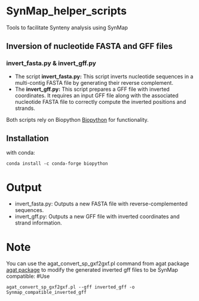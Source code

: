 # SynMap_helper_scripts
Tools to facilitate Synteny analysis using SynMap

## **Inversion of nucleotide FASTA and GFF files**

### **invert_fasta.py & invert_gff.py**

- The script **invert_fasta.py:** This script inverts nucleotide sequences in a multi-contig FASTA file by generating their reverse complement.
- The **invert_gff.py:** This script prepares a GFF file with inverted coordinates. It requires an input GFF file along with the associated nucleotide FASTA file to correctly compute the inverted positions and strands.
 
Both scripts rely on Biopython [Biopython](https://biopython.org/) for functionality.

## Installation

with conda:
```
conda install -c conda-forge biopython
```
# Output
- invert_fasta.py: Outputs a new FASTA file with reverse-complemented sequences.
- invert_gff.py: Outputs a new GFF file with inverted coordinates and strand information.

# Note
You can use the agat_convert_sp_gxf2gxf.pl command from agat package [agat package](https://anaconda.org/bioconda/agat) to modify the generated inverted gff files to be SynMap compatible:
#Use
```
agat_convert_sp_gxf2gxf.pl --gff inverted_gff -o Synmap_compatible_inverted_gff
```
